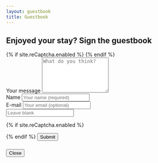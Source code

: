 ```yaml
---
layout: guestbook
title: Guestbook
---
```

<div class="comment-form box-border">
  <h2 class="comment-form__title">Enjoyed your stay? Sign the guestbook</h2>
  <form class="js-form form" method="post" action="https://eggsstaticmaninstance.herokuapp.com/v2/entry/eggsrepos/brainsoup/master/guestbook">
    {% if site.reCaptcha.enabled %}
    <input type="hidden" name="options[reCaptcha][siteKey]" value="{{ site.reCaptcha.siteKey }}">
    <input type="hidden" name="options[reCaptcha][secret]"  value="{{ site.reCaptcha.secret }}">
    {% endif %}
    
  <div class="textfield">
    <label for="comment-form-message">Your message
      <textarea class="textfield__input" name="fields[message]" type="text" id="comment-form-message" placeholder="What do you think?" required rows="6"></textarea>
    </label>
  </div>

  <div class="textfield narrowfield">
    <label for="comment-form-name">Name
      <input class="textfield__input" name="fields[name]" type="text" id="comment-form-name" placeholder="Your name (required)" required/>
    </label>
  </div>

  <div class="textfield narrowfield">
    <label for="comment-form-email">E-mail
      <input class="textfield__input" name="fields[email]" type="email" id="comment-form-email" placeholder="Your email (optional)"/>
    </label>
  </div>

  <div class="textfield narrowfield hp">
    <label for="hp">
      <input class="textfield__input" name="fields[hp]" id="hp" type="text" placeholder="Leave blank">
    </label>
  </div>

  {% if site.reCaptcha.enabled %}
  <div id="reCaptcha" class="g-recaptcha" data-sitekey="{{ site.reCaptcha.siteKey }}"></div>
  {% endif %}

  <button class="submit-button" id="comment-form-submit">
    Submit
  </button>  
  </form>
  <article class="modal">
    <div>
      <h3 class="modal-title js-modal-title"></h3>
    </div>
    <div class="mdl-card__supporting-text js-modal-text"></div>
    <div class="mdl-card__actions mdl-card--border">
      <button class="button mdl-button--colored mdl-js-button mdl-js-ripple-effect js-close-modal">Close</button>
    </div>
  </article>
</div>
